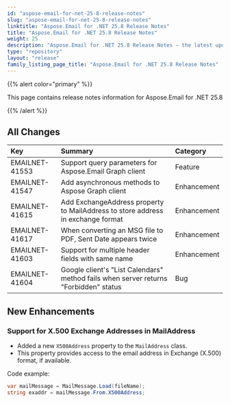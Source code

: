 ```yaml
---
id: "aspose-email-for-net-25-8-release-notes"
slug: "aspose-email-for-net-25-8-release-notes"
linktitle: "Aspose.Email for .NET 25.8 Release Notes"
title: "Aspose.Email for .NET 25.8 Release Notes"
weight: 25
description: "Aspose.Email for .NET 25.8 Release Notes – the latest updates and fixes."
type: "repository"
layout: "release"
family_listing_page_title: "Aspose.Email for .NET 25.8 Release Notes"
---
```


{{% alert color="primary" %}}

This page contains release notes information for Aspose.Email for .NET 25.8

{{% /alert %}}

## **All Changes**

|**Key**|**Summary**|**Category**|
| :- | :- | :- |
|EMAILNET-41553|Support query parameters for Aspose.Email Graph client|Feature|
|EMAILNET-41547|Add asynchronous methods to Aspose Graph client|Enhancement|
|EMAILNET-41615|Add ExchangeAddress property to MailAddress to store address in exchange format|Enhancement|
|EMAILNET-41617|When converting an MSG file to PDF, Sent Date appears twice|Enhancement|
|EMAILNET-41603|Support for multiple header fields with same name|Enhancement|
|EMAILNET-41604|Google client's "List Calendars" method fails when server returns "Forbidden" status|Bug|


## New Enhancements

### Support for X.500 Exchange Addresses in MailAddress

* Added a new `X500Address` property to the `MailAddress` class.
* This property provides access to the email address in Exchange (X.500) format, if available.

Code example:

```csharp
var mailMessage = MailMessage.Load(fileName);
string exaddr = mailMessage.From.X500Address;
```




